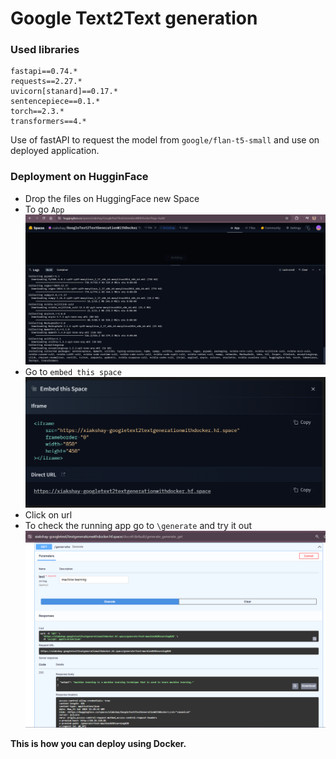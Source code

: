# Google Text2Text generation 

### Used libraries
```
fastapi==0.74.*
requests==2.27.*
uvicorn[stanard]==0.17.*
sentencepiece==0.1.*
torch==2.3.*
transformers==4.*
```

Use of fastAPI to request the model from `google/flan-t5-small` and use on deployed application.

### Deployment on HugginFace
- Drop the files on HuggingFace new Space
- To go `App`
![](./Outputs/Screenshot%20(875).png)
- Go to `embed this space`
![](./Outputs/Screenshot%20(877).png)
- Click on url
- To check the running app go to `\generate` and try it out
![](./Outputs/Screenshot%20(880).png)


**This is how you can deploy using Docker.**


